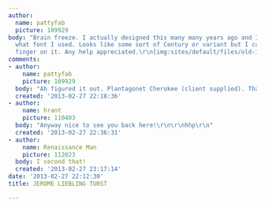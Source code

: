 ```yaml
---
author:
  name: pattyfab
  picture: 109929
body: "Brain freeze. I actually designed this many many years ago and I can't remember
  what font I used. Looks like some sort of Century or variant but I can't put my
  finger on it. Any help appreciated.\r\n[img:sites/default/files/old-images/JLtrust_5387.jpg]"
comments:
- author:
    name: pattyfab
    picture: 109929
  body: "Ah figured it out. Plantagonet Cherokee (client supplied). Thanks anyway.\r\n"
  created: '2013-02-27 22:18:36'
- author:
    name: hrant
    picture: 110403
  body: "Anyway nice to see you back here!\r\n\r\nhhp\r\n"
  created: '2013-02-27 22:36:31'
- author:
    name: Renaissance Man
    picture: 112023
  body: I second that!
  created: '2013-02-27 23:17:14'
date: '2013-02-27 22:12:30'
title: JEROME LIEBLING TURST

---
```

